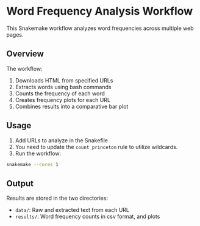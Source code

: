 # Word Frequency Analysis Workflow

This Snakemake workflow analyzes word frequencies across multiple web pages.

## Overview

The workflow:
1. Downloads HTML from specified URLs
2. Extracts words using bash commands
3. Counts the frequency of each word
4. Creates frequency plots for each URL
5. Combines results into a comparative bar plot

## Usage

1. Add URLs to analyze in the Snakefile
2. You need to update the `count_princeton` rule to utilize wildcards.
3. Run the workflow:
```bash
snakemake --cores 1
```

## Output

Results are stored in the two directories:
- `data/`: Raw and extracted text from each URL
- `results/`: Word frequency counts in csv format, and plots
